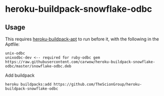 heroku-buildpack-snowflake-odbc
===

## Usage
This requires [heroku-buildpack-apt](https://github.com/heroku/heroku-buildpack-apt) to run before
it, with the following in the Aptfile:


```
unix-odbc
unixodbc-dev <-- required for ruby-odbc gem
https://raw.githubusercontent.com/carwow/heroku-buildpack-snowflake-odbc/master/snowflake-odbc.deb
```

Add buildpack

```
heroku buildpacks:add https://github.com/TheScionGroup/heroku-buildpack-snowflake-odbc
```
